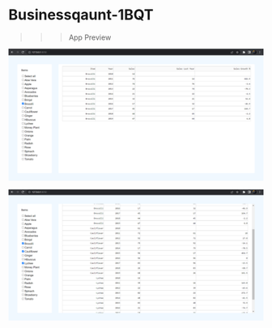 # Businessqaunt-1BQT

>>> App Preview

![Businessqaunt-1BQT/Businessqaunt/DashApp/](https://github.com/HarshNarwariya/Businessqaunt-1BQT/blob/main/Businessqaunt/DashApp/App%201.png)

![Businessqaunt-1BQT/Businessqaunt/DashApp/](https://github.com/HarshNarwariya/Businessqaunt-1BQT/blob/main/Businessqaunt/DashApp/App%202.png)

